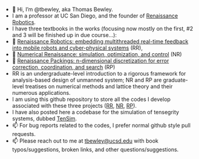 - 👋 Hi, I’m @tbewley, aka Thomas Bewley.
- I am a professor at UC San Diego, and the founder of <a href="https://www.renaissancerobotics.com/">Renaissance Robotics</a>.
- I have three textbooks in the works (focusing now mostly on the first, #2 and 3 will be finished up in due course...):
- 📖 <a href="http://robotics.ucsd.edu/rr.html">Renaissance Robotics: embedding multithreaded real-time feedback into mobile robots and cyber-physical systems</a> (RR),
- 📖 <a href="http://robotics.ucsd.edu/nr.html">Numerical Renaissance: simulation, optimization, and control</a> (NR)
- 📖 <a href="http://robotics.ucsd.edu/rp.html">Renaissance Packings: n-dimensional discretization for error correction, coordination, and search</a> (RP)
- RR is an undergraduate-level introduction to a rigorous framework for analysis-based design of unmanned system; NR and RP are graduate-level treatises on numerical methods and lattice theory and their numerous applications.
- I am using this github repository to store all the codes I develop associated with these three projects (<a href="https://github.com/tbewley/RR">RR</a>, <a href="https://github.com/tbewley/NR">NR</a>, <a href="https://github.com/tbewley/RP">RP</a>).
- I have also posted here a codebase for the simulation of tensegrity systems, dubbed <a href="https://github.com/tbewley/TenSim">TenSim</a>.
- 📫 For bug reports related to the codes, I prefer normal github style pull requests.
- 📫 Please reach out to me at tbewley@ucsd.edu with book typos/suggestions, broken links, and other questions/suggestions.

<!---
tbewley/tbewley is a ✨ special ✨ repository because its `README.md` (this file) appears on your GitHub profile.
You can click the Preview link to take a look at your changes.
--->
